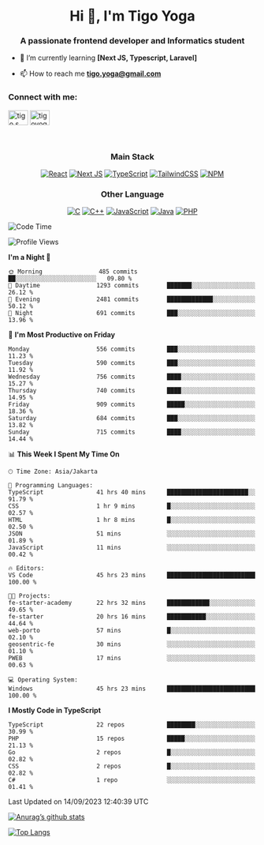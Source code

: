 
<h1 align="center">Hi 👋, I'm Tigo Yoga</h1>
<h3 align="center">A passionate frontend developer and Informatics student</h3>

- 🌱 I’m currently learning **[Next JS, Typescript, Laravel]**

- 📫 How to reach me **tigo.yoga@gmail.com**

<h3 align="left">Connect with me:</h3>
<p align="left">
<a href="https://linkedin.com/in/tigo s yoga" target="blank"><img align="center" src="https://raw.githubusercontent.com/rahuldkjain/github-profile-readme-generator/master/src/images/icons/Social/linked-in-alt.svg" alt="tigo s yoga" height="30" width="40" /></a>
<a href="https://instagram.com/tigoyoga" target="blank"><img align="center" src="https://raw.githubusercontent.com/rahuldkjain/github-profile-readme-generator/master/src/images/icons/Social/instagram.svg" alt="tigoyoga" height="30" width="40" /></a>
</p>

<br/>


<h3 align="center">Main Stack</h3>
<div align="center">
  
  <a href="">![React](https://img.shields.io/badge/react-%2320232a.svg?style=for-the-badge&logo=react&logoColor=%2361DAFB)</a>
  <a href="">![Next JS](https://img.shields.io/badge/Next-black?style=for-the-badge&logo=next.js&logoColor=white)</a>
   <a href="">![TypeScript](https://img.shields.io/badge/typescript-%23007ACC.svg?style=for-the-badge&logo=typescript&logoColor=white)</a>
  <a href="">![TailwindCSS](https://img.shields.io/badge/tailwindcss-%2338B2AC.svg?style=for-the-badge&logo=tailwind-css&logoColor=white)</a>
  <a href="">![NPM](https://img.shields.io/badge/NPM-%23000000.svg?style=for-the-badge&logo=npm&logoColor=white)</a>
</div>
<h3 align="center">Other Language</h3>
<div align="center">
  
  <a href="">![C](https://img.shields.io/badge/c-%2300599C.svg?style=for-the-badge&logo=c&logoColor=white)</a>
  <a href="">![C++](https://img.shields.io/badge/c++-%2300599C.svg?style=for-the-badge&logo=c%2B%2B&logoColor=white)</a>
  <a href="">![JavaScript](https://img.shields.io/badge/javascript-%23323330.svg?style=for-the-badge&logo=javascript&logoColor=%23F7DF1E)</a>
  <a href="">![Java](https://img.shields.io/badge/java-%23ED8B00.svg?style=for-the-badge&logo=java&logoColor=white)</a>
  <a href="">![PHP](https://img.shields.io/badge/php-%23777BB4.svg?style=for-the-badge&logo=php&logoColor=white)</a>
</div>

<!--START_SECTION:waka-->
![Code Time](http://img.shields.io/badge/Code%20Time-531%20hrs%204%20mins-blue)

![Profile Views](http://img.shields.io/badge/Profile%20Views-7-blue)

**I'm a Night 🦉** 

```text
🌞 Morning                485 commits         ██░░░░░░░░░░░░░░░░░░░░░░░   09.80 % 
🌆 Daytime                1293 commits        ███████░░░░░░░░░░░░░░░░░░   26.12 % 
🌃 Evening                2481 commits        █████████████░░░░░░░░░░░░   50.12 % 
🌙 Night                  691 commits         ███░░░░░░░░░░░░░░░░░░░░░░   13.96 % 
```
📅 **I'm Most Productive on Friday** 

```text
Monday                   556 commits         ███░░░░░░░░░░░░░░░░░░░░░░   11.23 % 
Tuesday                  590 commits         ███░░░░░░░░░░░░░░░░░░░░░░   11.92 % 
Wednesday                756 commits         ████░░░░░░░░░░░░░░░░░░░░░   15.27 % 
Thursday                 740 commits         ████░░░░░░░░░░░░░░░░░░░░░   14.95 % 
Friday                   909 commits         █████░░░░░░░░░░░░░░░░░░░░   18.36 % 
Saturday                 684 commits         ███░░░░░░░░░░░░░░░░░░░░░░   13.82 % 
Sunday                   715 commits         ████░░░░░░░░░░░░░░░░░░░░░   14.44 % 
```


📊 **This Week I Spent My Time On** 

```text
🕑︎ Time Zone: Asia/Jakarta

💬 Programming Languages: 
TypeScript               41 hrs 40 mins      ███████████████████████░░   91.79 % 
CSS                      1 hr 9 mins         █░░░░░░░░░░░░░░░░░░░░░░░░   02.57 % 
HTML                     1 hr 8 mins         █░░░░░░░░░░░░░░░░░░░░░░░░   02.50 % 
JSON                     51 mins             ░░░░░░░░░░░░░░░░░░░░░░░░░   01.89 % 
JavaScript               11 mins             ░░░░░░░░░░░░░░░░░░░░░░░░░   00.42 % 

🔥 Editors: 
VS Code                  45 hrs 23 mins      █████████████████████████   100.00 % 

🐱‍💻 Projects: 
fe-starter-academy       22 hrs 32 mins      ████████████░░░░░░░░░░░░░   49.65 % 
fe-starter               20 hrs 16 mins      ███████████░░░░░░░░░░░░░░   44.64 % 
web-porto                57 mins             █░░░░░░░░░░░░░░░░░░░░░░░░   02.10 % 
geosentric-fe            30 mins             ░░░░░░░░░░░░░░░░░░░░░░░░░   01.10 % 
PWEB                     17 mins             ░░░░░░░░░░░░░░░░░░░░░░░░░   00.63 % 

💻 Operating System: 
Windows                  45 hrs 23 mins      █████████████████████████   100.00 % 
```

**I Mostly Code in TypeScript** 

```text
TypeScript               22 repos            ████████░░░░░░░░░░░░░░░░░   30.99 % 
PHP                      15 repos            █████░░░░░░░░░░░░░░░░░░░░   21.13 % 
Go                       2 repos             █░░░░░░░░░░░░░░░░░░░░░░░░   02.82 % 
CSS                      2 repos             █░░░░░░░░░░░░░░░░░░░░░░░░   02.82 % 
C#                       1 repo              ░░░░░░░░░░░░░░░░░░░░░░░░░   01.41 % 
```




 Last Updated on 14/09/2023 12:40:39 UTC
<!--END_SECTION:waka-->

[![Anurag’s github stats](https://github-readme-stats.vercel.app/api?username=tigoyoga)](https://github.com/tigoyoga)

[![Top Langs](https://github-readme-stats.vercel.app/api/top-langs/?username=tigoyoga&layout=compact)](https://github.com/tigoyoga)
